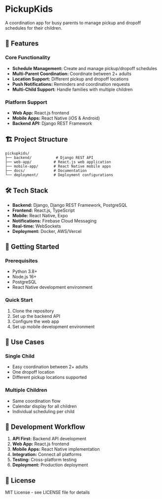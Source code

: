 # PickupKids

A coordination app for busy parents to manage pickup and dropoff schedules for their children.

## 🚀 Features

### Core Functionality
- **Schedule Management:** Create and manage pickup/dropoff schedules
- **Multi-Parent Coordination:** Coordinate between 2+ adults
- **Location Support:** Different pickup and dropoff locations
- **Push Notifications:** Reminders and coordination requests
- **Multi-Child Support:** Handle families with multiple children

### Platform Support
- **Web App:** React.js frontend
- **Mobile Apps:** React Native (iOS & Android)
- **Backend API:** Django REST Framework

## 🏗️ Project Structure

```
pickupkids/
├── backend/           # Django REST API
├── web-app/          # React.js web application
├── mobile-app/       # React Native mobile apps
├── docs/             # Documentation
└── deployment/       # Deployment configurations
```

## 🛠️ Tech Stack

- **Backend:** Django, Django REST Framework, PostgreSQL
- **Frontend:** React.js, TypeScript
- **Mobile:** React Native, Expo
- **Notifications:** Firebase Cloud Messaging
- **Real-time:** WebSockets
- **Deployment:** Docker, AWS/Vercel

## 🚀 Getting Started

### Prerequisites
- Python 3.8+
- Node.js 16+
- PostgreSQL
- React Native development environment

### Quick Start
1. Clone the repository
2. Set up the backend API
3. Configure the web app
4. Set up mobile development environment

## 📱 Use Cases

### Single Child
- Easy coordination between 2+ adults
- One dropoff location
- Different pickup locations supported

### Multiple Children
- Same coordination flow
- Calendar display for all children
- Individual scheduling per child

## 🔄 Development Workflow

1. **API First:** Backend API development
2. **Web App:** React.js frontend
3. **Mobile Apps:** React Native implementation
4. **Integration:** Connect all platforms
5. **Testing:** Cross-platform testing
6. **Deployment:** Production deployment

## 📄 License

MIT License - see LICENSE file for details

